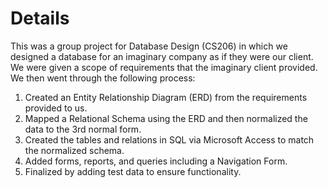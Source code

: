 # Details
This was a group project for Database Design (CS206) in which we designed a database for an imaginary company as if they were our client. We were given a scope of requirements that the imaginary client provided. We then went through the following process:
1. Created an Entity Relationship Diagram (ERD) from the requirements provided to us.
2. Mapped a Relational Schema using the ERD and then normalized the data to the 3rd normal form.
3. Created the tables and relations in SQL via Microsoft Access to match the normalized schema.
4. Added forms, reports, and queries including a Navigation Form.
5. Finalized by adding test data to ensure functionality.
